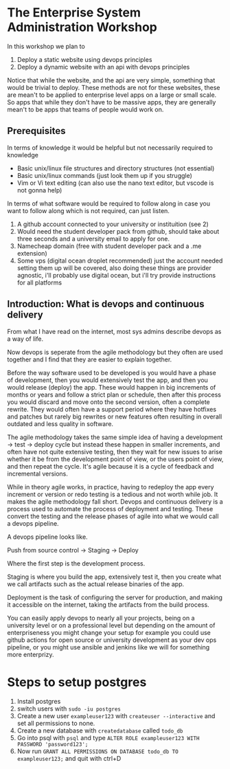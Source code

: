 # The Enterprise System Administration Workshop

In this workshop we plan to 

1. Deploy a static website using devops principles
2. Deploy a dynamic website with an api with devops principles 

Notice that while the website, and the api are very simple, something that would
be trivial to deploy. These methods are not for these websites, these are mean't
to be applied to enterprise level apps on a large or small scale. So apps that
while they don't have to be massive apps, they are generally mean't to be apps
that teams of people would work on.

## Prerequisites

In terms of knowledge it would be helpful but not necessarily required to knowledge

- Basic unix/linux file structures and directory structures (not essential)
- Basic unix/linux commands (just look them up if you struggle)
- Vim or Vi text editing (can also use the nano text editor, but vscode is not 
  gonna help)

In terms of what software would be required to follow along in case you want to
follow along which is not required, can just listen.

1. A github account connected to your university or instituition (see 2)
2. Would need the student developer pack from github, should take about
   three seconds and a university email to apply for one.
3. Namecheap domain (free with student developer pack and a .me extension)
4. Some vps (digital ocean droplet recommended) just the account needed setting
   them up will be covered, also doing these things are provider agnostic, i'll 
   probably use digital ocean, but i'll try provide instructions for all 
   platforms

## Introduction: What is devops and continuous delivery

From what I have read on the internet, most sys admins describe devops as a way
of life.

Now devops is seperate from the agile methodology but they often are used 
together and I find that they are easier to explain together.

Before the way software used to be developed is you would have a phase of 
development, then you would extensively test the app, and then you would release
(deploy) the app. These would happen in big increments of months or years and
follow a strict plan or schedule, then after this process you would discard and
move onto the second version, often a complete rewrite. They would often have a 
support period where they have hotfixes and patches but rarely big rewrites or 
new features often resulting in overall outdated and less quality in software.

The agile methodology takes the same simple idea of having a 
development -> test -> deploy cycle but instead these happen in smaller 
increments, and often have not quite extensive testing, then they wait for new 
issues to arise whether it be from the development point of view, or the users
point of view, and then repeat the cycle. It's agile because it is a cycle of 
feedback and incremental versions.

While in theory agile works, in practice, having to redeploy the app every 
increment or version or redo testing is a tedious and not worth while job. It 
makes the agile methodology fall short. Devops and continuous delivery is a 
process used to automate the process of deployment and testing. These convert
the testing and the release phases of agile into what we would call a devops 
pipeline.

A devops pipeline looks like.

Push from source control -> Staging -> Deploy

Where the first step is the development process.

Staging is where you build the app, extensively test it, then you create 
what we call artifacts such as the actual release binaries of the app.

Deployment is the task of configuring the server for production, and making it
accessible on the internet, taking the artifacts from the build process.

You can easily apply devops to nearly all your projects, being on a university 
level or on a professional level but depending on the amount of enterpriseness 
you might change your setup for example you could use github actions for open 
source or university development as your dev ops pipeline, or you might use 
ansible and jenkins like we will for something more enterprizy.

# Steps to setup postgres

1. Install postgres
2. switch users with `sudo -iu postgres`
3. Create a new user `exampleuser123` with `createuser --interactive` and set
   all permissions to none.
4. Create a new database with `createdatabase` called `todo_db`
5. Go into psql with `psql` and type `ALTER ROLE exampleuser123 WITH PASSWORD 'password123';`
6. Now run `GRANT ALL PERMISSIONS ON DATABASE todo_db TO exampleuser123;` and quit with ctrl+D


